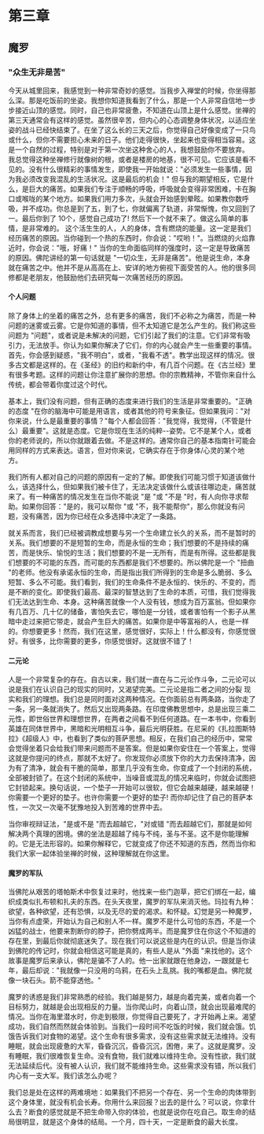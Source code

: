 # 第三章

## 魔罗

### "众生无非是苦"

今天从城里回来，我感觉到一种非常奇妙的感觉。当我步入禅堂的时候，你坐得那么深。那是吃饭前的坐姿。我想你知道我看到了什么，那是一个人非常自信地一步步接近山顶的感觉。同时，自己也非常疲惫，不知道在山顶上是什么感觉。坐禅的第三天通常会有这样的感觉。虽然很辛苦，但内心的心态调整身体状况，以适应坐姿的战斗已经快结束了。在坐了这么长的三天之后，你觉得自己好像变成了一只鸟或什么，但你不需要担心未来的日子。他们走得很快，坐起来也变得相当容易。这是一个自然的过程，特别是对于第一次坐这种舍心的人，我想鼓励你不要放弃。
我总觉得这种坐禅修行就像树的根，或者是楼房的地基，很不可见。它应该是看不见的。没有什么很精彩的事情发生，即使我一开始就说："必须发生一些事情，因为我必须改变我混乱的生活状况。这是最后的机会！" 但与我的期望相反，它是什么，是巨大的痛苦。如果我们专注于顺畅的呼吸，呼吸就会变得非常困难，卡在胸口或喉咙的某个地方。如果我们用力多次，头就会开始感到晕眩。如果教你数呼吸，并不成功。你总是到了五，到了七，你就偏离了轨道，非常惭愧，你又回到了一。最后你到了 10个，感觉自己成功了! 然后下一个就不来了。做这么简单的事情，是非常难的。
这个活生生的人，人的身体，含有燃烧的能量。这一定是我们经历痛苦的原因。当你碰到一个热的东西时，你会说："哎哟！"。当燃烧的火焰靠近时，你会说："哦，好痛！" 当你的生命面临同样的强度时，这一定是导致痛苦的原因。佛陀讲经的第一句话就是 "一切众生，无非是痛苦"。他是说生命，本身就在痛苦之中。他并不是从高高在上、安详的地方俯视下面受苦的人。他的很多同修都是老朋友，他鼓励他们去研究每一次痛苦经历的原因。

#### 个人问题
除了身体上的坐着的痛苦之外，总有更多的痛苦，我们不必称之为痛苦，而是一种问题的迷雾或云雾。它是你知道的事情，但不太知道它是怎么产生的。我们称这些问题为 "问题"，或者说是未解决的问题，它们引起了我们的注意。它们非常有吸引力，无法放手。你认为如果你解决了它们，你的内心就会产生一些重要的事情。首先，你会感到疑惑，"我不明白"，或者，"我看不透"。教学出现这样的情况。很多古文都是这样的。在《圣经》的旧约和新约中，有几百个问题。在《古兰经》里有很多考题。这样的问题让你注意扩展你的思想。你的宗教精神，不管你来自什么传统，都会带着你度过这个时代。

基本上，我们没有问题，但有正确的态度来进行我们的生活是非常重要的。"正确的态度 "在你的脑海中可能是用语言，或者其他的符号来象征。但如果我问："对你来说，什么是最重要的事情？"每个人都会回答："我觉得，我觉得，（不管是什么）最重要"。这就是态度。它是你现在生活的纯粹--姿势。它不是某个人，或者你的老师说的，所以你就跟着去做。不是这样的。通常你自己的基本指南针可能会用同样的方式来表达。语言，但对你来说，它确实存在于你身体/心灵的某个地方。

我们所有人都对自己的问题的原因有一定的了解。即使我们可能习惯于知道该做什么，该选择什么，但如果我们被卡住了，无法决定该做什么或该往哪边走，痛苦就来了。有一种痛苦的情况发生在当你不能说 "是 "或 "不是 "时，有人向你寻求帮助。如果你回答："是的，我可以帮你 "或 "不，我不能帮你"，那么你就没有问题，没有痛苦，因为你已经在众多选择中决定了一条路。

就关系而言，我们已经被调教成想要与另一个生命建立长久的关系，而不是暂时的关系。我们想要的不是短暂的生命，而是永恒的生命；我们想要的不是持续的痛苦，而是快乐、愉悦的生活；我们想要的不是一无所有，而是有所得。这些都是我们想要的不可能的东西，而可能的东西都是我们不想要的。所以佛陀是一个 "扭曲 "的老师。他没有承诺永恒的生命，而是指出我们所得到的生命是多么脆弱、多么短暂、多么不可能。我们看到，我们的生命条件不是永恒的、快乐的、不变的，而是不断的变化。即使我们最高、最深的智慧达到了生命的本质，可惜，我们觉得我们无法达到生命、本身。这种痛苦就像一个人没有钱，想成为百万富翁。但如果你有几百万、几十亿的储备，害怕失去它，哪怕是一分钱，或者害怕有一个影子从黑暗中走过来把它带走，就会产生巨大的痛苦。如果你是中等富裕的人，也是一样的。你想要更多！然而，我们在这里，感觉很好，实际上！什么都没有，你感觉很好。有很多，比你需要的更多，你感觉很好。这就很不错了！

#### 二元论
人是一个非常复杂的存在。自古以来，我们就一直在与二元论作斗争，二元论可以说是我们在认识自己的现实的同时，又渴望完美。二元论是指二者之间的分裂 现实和我们的理想。我们总是同时面对这两种情况。在你面前总有两条路，当你走了一条，另一条就消失了。然后又出现两条路。在印度佛教思想中，总是出现三乘二元性，即世俗世界和理想世界，在两者之间看不到任何道路。在一本书中，你看到英雄在同体世界中，黑暗和光明相互斗争，最后光明获胜。在尼采的《扎拉图斯特拉》《超级人》中，也看到了类似的菩萨思想。相反，在我们自己的经历中，常常会觉得坐着只会给我们带来问题而不是答案。但是如果你安住在一个答案上，觉得这就是你提问的终点，那就不太好了。你发现你必须放下你的大力去保持清净，因为有了清净，就会有干脆的简单，那里几乎没有生命。你变成了一个封闭的系统，全部被封锁了。在这个封闭的系统中，当噪音或混乱的情况来临时，你就会试图把它封锁起来。换句话说，一个垫子一开始可以很软，但它会越来越硬，越来越硬！你需要一个更好的垫子。也许你需要一个更好的垫子! 而你却记住了自己的菩萨本性，一次又一次毫不犹豫地投入到苦难的世界中去。

当你审视辩证法，"是或不是 "而去超越它，"对或错 "而去超越它们，那就是如何解决两个真理的困境。佛的坐法是超越了纯与不纯，圣与不圣。这不是你能理解的。它是无法形容的。如果你解释它，它就变成了你还不知道的东西，然而当你和我们大家一起体验坐禅的时候，这种理解就在你这里。

#### 魔罗的军队
当佛陀从艰苦的塔帕斯术中恢复过来时，他找来一些门迦草，把它们绑在一起，编织成类似扎布顿和扎夫的东西。在头天夜里，魔罗的军队来消灭他。玛拉有九种：欲望，各种欲望，还有恐惧，以及无尽的爱的渴求。和怀疑。幻觉是另一种魔罗，当你有点虚荣，开始认为自己和别人不一样。魔罗不是什么可怕的东西，不是一个凶猛的战士，他要来割断你的脖子，把你劈成两半。而是魔罗住在你这个不知道的存在里，到最后你就彻底迷失了。现在我们可以说这些是内在的认识。但是当你读到佛陀的传记时，你就会相信这可能是真的，有些人是从 "外面 "来找他的。这个故事是魔罗后来承认，佛陀是骗不了人的。他一出家就跟在他身边，一跟就是七年，最后却说："我就像一只没用的乌鸦，在石头上乱挑。我的嘴都是血。佛陀就像一块石头。箭不能穿透他。"

魔罗的诱惑是我们非常熟悉的经验。我们越是努力，越是向着完美，或者向着一个目标努力，就越是会出现相反的力量。当你爬山时，向着山顶，就会出现最难爬的情况。当你在海里潜水时，你走到极限，你觉得自己要死了，才开始再上来。渴望成功，我们自然而然就会体验到。当我们一段时间不吃饭的时候，我们就会饿。饥饿告诉我们对食物的渴望。这个生命有很多需求，没有这些需求就无法维持。没有睡眠，就会出现疲惫的大军，昏昏沉沉，昏昏沉沉，困倦，来了。这就是魔罗。没有睡眠，我们很难恢复生命。没有食物，我们就难以维持生命。没有性欲，我们就无法延续后代。没有被人认识，我们就不能维持生命。这些需求没有错，所以我们内心有一支大军。我们该怎么办呢？

我们总是处在这样的两难境地：如果我们不把另一个存在、另一个生命的肉体带到这个身体里，就没有机会长寿。你用什么来回报？出去的是什么？可以说，你拿什么去？断食的感觉就是不把生命带入你的体验，也就是说你在吃自己。取生命的结局很明显，就是这个身体的结局。一个月，四十天，一定是断食的最大长度。
